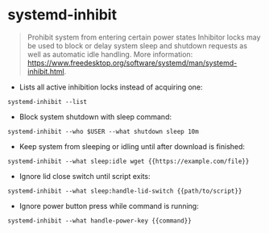 # systemd-inhibit

> Prohibit system from entering certain power states
> Inhibitor locks may be used to block or delay system sleep and shutdown requests as well as automatic idle handling.
> More information: <https://www.freedesktop.org/software/systemd/man/systemd-inhibit.html>.

- Lists all active inhibition locks instead of acquiring one:

`systemd-inhibit --list`

- Block system shutdown with sleep command:

`systemd-inhibit --who $USER --what shutdown sleep 10m`

- Keep system from sleeping or idling until after download is finished:

`systemd-inhibit --what sleep:idle wget {{https://example.com/file}}`

- Ignore lid close switch until script exits:

`systemd-inhibit --what sleep:handle-lid-switch {{path/to/script}}`

- Ignore power button press while command is running:

`systemd-inhibit --what handle-power-key {{command}}`
